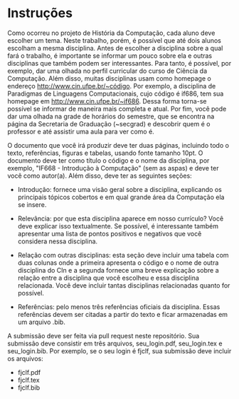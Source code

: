<h1>Instruções</h1>

Como ocorreu no projeto de História da Computação, cada aluno deve escolher um tema. Neste trabalho, porém, é possível que até dois alunos escolham a mesma disciplina. Antes de escolher a disciplina sobre a qual fará o trabalho, é importante se informar um pouco sobre ela e outras disciplinas que também podem ser interessantes. Para tanto, é possível, por exemplo, dar uma olhada no perfil curricular do curso de Ciência da Computação. Além disso, muitas disciplinas usam como homepage o endereço http://www.cin.ufpe.br/~código. Por exemplo, a disciplina de Paradigmas de Linguagens Computacionais, cujo código é if686, tem sua homepage em http://www.cin.ufpe.br/~if686. Dessa forma torna-se possível se informar de maneira mais completa e atual. Por fim, você pode dar uma olhada na grade de horários do semestre, que se encontra na página da Secretaria de Graduação (~secgrad) e descobrir quem é o professor e até assistir uma aula para ver como é.<br>

O documento que você irá produzir deve ter duas páginas, incluindo todo o texto, referências, figuras e tabelas, usando fonte tamanho 10pt. O documento deve ter como título o código e o nome da disciplina, por exemplo, "IF668 - Introdução à Computação" (sem as aspas) e deve ter você como autor(a). Além disso, deve ter as seguintes seções: 

- Introdução: fornece uma visão geral sobre a disciplina, explicando os principais tópicos cobertos e em qual grande área da Computação ela se insere. 

- Relevância: por que esta disciplina aparece em nosso currículo? Você deve explicar isso textualmente. Se possível, é interessante também apresentar uma lista de pontos positivos e negativos que você considera nessa disciplina. 

- Relação com outras disciplinas: esta seção deve incluir uma tabela com duas colunas onde a primeira apresenta o código e o nome de outra disciplina do CIn e a segunda fornece uma breve explicação sobre a relação entre a disciplina que você escolheu e essa disciplina relacionada. Você deve incluir tantas disciplinas relacionadas quanto for possível. 

- Referências: pelo menos três referências oficiais da disciplina. Essas referências devem ser citadas a partir do texto e ficar armazenadas em um arquivo .bib. 

A submissão deve ser feita via pull request neste repositório. Sua submissão deve consistir em três arquivos, seu_login.pdf, seu_login.tex e seu_login.bib. Por exemplo, se o seu login é fjclf, sua submissão deve incluir os arquivos:

- fjclf.pdf
- fjclf.tex
- fjclf.bib
